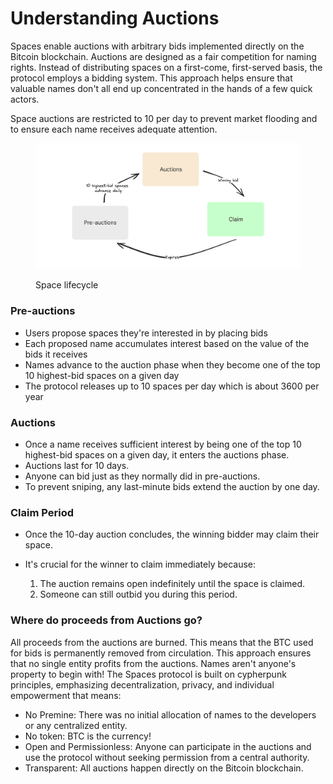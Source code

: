 # Understanding Auctions

Spaces enable auctions with arbitrary bids implemented directly on the Bitcoin blockchain. Auctions are designed as a fair competition for naming rights. Instead of distributing spaces on a first-come, first-served basis, the protocol employs a bidding system. This approach helps ensure that valuable names don't all end up concentrated in the hands of a few quick actors.&#x20;

Space auctions are restricted to 10 per day to prevent market flooding and to ensure each name receives adequate attention.



<figure><picture><source srcset="../.gitbook/assets/auctions-dark.png" media="(prefers-color-scheme: dark)"><img src="../.gitbook/assets/auctions-light.png" alt=""></picture><figcaption><p>Space lifecycle</p></figcaption></figure>



### Pre-auctions

* Users propose spaces they're interested in by placing bids
* Each proposed name accumulates interest based on the value of the bids it receives
* Names advance to the auction phase when they become one of the top 10 highest-bid spaces on a given day
* The protocol releases up to 10 spaces per day which is about 3600 per year



### Auctions

* Once a name receives sufficient interest by being one of the top 10 highest-bid spaces on a given day, it enters the auctions phase.
* Auctions last for 10 days.
* Anyone can bid just as they normally did in pre-auctions.
* To prevent sniping, any last-minute bids extend the auction by one day.



### Claim Period

* Once the 10-day auction concludes, the winning bidder may claim their space.
*   It's crucial for the winner to claim immediately because:

    1. The auction remains open indefinitely until the space is claimed.
    2. Someone can still outbid you during this period.



### Where do proceeds from Auctions go?

All proceeds from the auctions are burned. This means that the BTC used for bids is permanently removed from circulation. This approach ensures that no single entity profits from the auctions. Names aren't anyone's property to begin with! The Spaces protocol is built on cypherpunk principles, emphasizing decentralization, privacy, and individual empowerment that means:

* No Premine: There was no initial allocation of names to the developers or any centralized entity.
* No token: BTC is the currency!
* Open and Permissionless: Anyone can participate in the auctions and use the protocol without seeking permission from a central authority.
* Transparent: All auctions happen directly on the Bitcoin blockchain.


